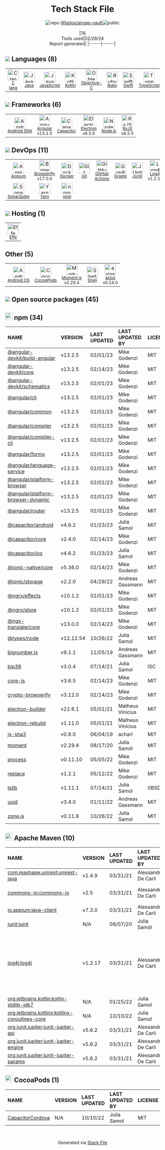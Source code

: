 <!--
&lt;--- Readme.md Snippet without images Start ---&gt;
## Tech Stack
Wladoo/airgap-vault is built on the following main stack:

- [C lang](http://en.wikipedia.org/wiki/C_(programming_language)) – Languages
- [Java](https://www.java.com) – Languages
- [JavaScript](https://developer.mozilla.org/en-US/docs/Web/JavaScript) – Languages
- [Kotlin](https://kotlinlang.org/) – Languages
- [Objective-C](https://developer.apple.com/library/mac/documentation/Cocoa/Conceptual/ProgrammingWithObjectiveC/Introduction/Introduction.html) – Languages
- [Ruby](https://www.ruby-lang.org) – Languages
- [Swift](https://developer.apple.com/swift/) – Languages
- [TypeScript](http://www.typescriptlang.org) – Languages
- [Android SDK](http://developer.android.com) – Frameworks (Full Stack)
- [Angular](https://angular.io) – Javascript MVC Frameworks
- [Capacitor](https://capacitor.ionicframework.com) – Cross-Platform Mobile Development
- [Electron](http://electron.atom.io/) – Cross-Platform Desktop Development
- [Node.js](http://nodejs.org/) – Frameworks (Full Stack)
- [RxJS](http://reactivex.io/rxjs/) – Concurrency Frameworks
- [Appium](http://appium.io/) – Mobile Testing Frameworks
- [Browserify](http://browserify.org/) – Front End Package Manager
- [Docker](https://www.docker.com/) – Virtual Machine Platforms & Containers
- [GitHub Actions](https://github.com/features/actions) – Continuous Integration
- [Gradle](https://www.gradle.org/) – Java Build Tools
- [JUnit](http://junit.org/) – Testing Frameworks
- [Log4j](https://logging.apache.org/log4j/2.x/) – Logging Tools
- [SonarQube](http://www.sonarqube.org/) – Code Review
- [Yarn](https://yarnpkg.com/) – Front End Package Manager
- [Effe](http://redbeardlab.github.io/2016/03/05/effe.html) – Serverless / Task Processing
- [Android OS](https://www.android.com) – Operating Systems
- [Moment.js](http://momentjs.com/) – Javascript Utilities & Libraries
- [Shell](https://en.wikipedia.org/wiki/Shell_script) – Shells
- [axios](https://github.com/mzabriskie/axios) – Javascript Utilities & Libraries

Full tech stack [here](/techstack.md)

&lt;--- Readme.md Snippet without images End ---&gt;

&lt;--- Readme.md Snippet with images Start ---&gt;
## Tech Stack
Wladoo/airgap-vault is built on the following main stack:

- <img width='25' height='25' src='https://img.stackshare.io/no-img-open-source.png' alt='C lang'/> [C lang](http://en.wikipedia.org/wiki/C_(programming_language)) – Languages
- <img width='25' height='25' src='https://img.stackshare.io/service/995/K85ZWV2F.png' alt='Java'/> [Java](https://www.java.com) – Languages
- <img width='25' height='25' src='https://img.stackshare.io/service/1209/javascript.jpeg' alt='JavaScript'/> [JavaScript](https://developer.mozilla.org/en-US/docs/Web/JavaScript) – Languages
- <img width='25' height='25' src='https://img.stackshare.io/service/3750/pCfEzr6L.png' alt='Kotlin'/> [Kotlin](https://kotlinlang.org/) – Languages
- <img width='25' height='25' src='https://img.stackshare.io/service/1008/xcode.png' alt='Objective-C'/> [Objective-C](https://developer.apple.com/library/mac/documentation/Cocoa/Conceptual/ProgrammingWithObjectiveC/Introduction/Introduction.html) – Languages
- <img width='25' height='25' src='https://img.stackshare.io/service/989/ruby.png' alt='Ruby'/> [Ruby](https://www.ruby-lang.org) – Languages
- <img width='25' height='25' src='https://img.stackshare.io/service/1009/tuHsaI2U.png' alt='Swift'/> [Swift](https://developer.apple.com/swift/) – Languages
- <img width='25' height='25' src='https://img.stackshare.io/service/1612/bynNY5dJ.jpg' alt='TypeScript'/> [TypeScript](http://www.typescriptlang.org) – Languages
- <img width='25' height='25' src='https://img.stackshare.io/service/1010/m8jf0po4imu8t5eemjdd.png' alt='Android SDK'/> [Android SDK](http://developer.android.com) – Frameworks (Full Stack)
- <img width='25' height='25' src='https://img.stackshare.io/service/3745/cb8U-gL6_400x400.jpg' alt='Angular'/> [Angular](https://angular.io) – Javascript MVC Frameworks
- <img width='25' height='25' src='https://img.stackshare.io/service/11122/h0Zkhp-g_400x400.png' alt='Capacitor'/> [Capacitor](https://capacitor.ionicframework.com) – Cross-Platform Mobile Development
- <img width='25' height='25' src='https://img.stackshare.io/service/2946/default_18a71b65e69d7aef5f218ae07f64eb6e1594c444.jpg' alt='Electron'/> [Electron](http://electron.atom.io/) – Cross-Platform Desktop Development
- <img width='25' height='25' src='https://img.stackshare.io/service/1011/n1JRsFeB_400x400.png' alt='Node.js'/> [Node.js](http://nodejs.org/) – Frameworks (Full Stack)
- <img width='25' height='25' src='https://img.stackshare.io/service/1796/984368.png' alt='RxJS'/> [RxJS](http://reactivex.io/rxjs/) – Concurrency Frameworks
- <img width='25' height='25' src='https://img.stackshare.io/service/2855/0KVJyYNC_400x400.jpg' alt='Appium'/> [Appium](http://appium.io/) – Mobile Testing Frameworks
- <img width='25' height='25' src='https://img.stackshare.io/service/849/9esmqty2.png' alt='Browserify'/> [Browserify](http://browserify.org/) – Front End Package Manager
- <img width='25' height='25' src='https://img.stackshare.io/service/586/n4u37v9t_400x400.png' alt='Docker'/> [Docker](https://www.docker.com/) – Virtual Machine Platforms & Containers
- <img width='25' height='25' src='https://img.stackshare.io/service/11563/actions.png' alt='GitHub Actions'/> [GitHub Actions](https://github.com/features/actions) – Continuous Integration
- <img width='25' height='25' src='https://img.stackshare.io/service/975/gradlephant-social-black-bg.png' alt='Gradle'/> [Gradle](https://www.gradle.org/) – Java Build Tools
- <img width='25' height='25' src='https://img.stackshare.io/service/2020/874086.png' alt='JUnit'/> [JUnit](http://junit.org/) – Testing Frameworks
- <img width='25' height='25' src='https://img.stackshare.io/service/2804/Coralogix-log4j-integration.jpg' alt='Log4j'/> [Log4j](https://logging.apache.org/log4j/2.x/) – Logging Tools
- <img width='25' height='25' src='https://img.stackshare.io/service/2638/zIVhxKyn_400x400.png' alt='SonarQube'/> [SonarQube](http://www.sonarqube.org/) – Code Review
- <img width='25' height='25' src='https://img.stackshare.io/service/5848/44mC-kJ3.jpg' alt='Yarn'/> [Yarn](https://yarnpkg.com/) – Front End Package Manager
- <img width='25' height='25' src='https://img.stackshare.io/no-img-open-source.png' alt='Effe'/> [Effe](http://redbeardlab.github.io/2016/03/05/effe.html) – Serverless / Task Processing
- <img width='25' height='25' src='https://img.stackshare.io/service/9586/ZvmtaSXW_400x400.jpg' alt='Android OS'/> [Android OS](https://www.android.com) – Operating Systems
- <img width='25' height='25' src='https://img.stackshare.io/service/3643/Xrtdc94q_400x400.png' alt='Moment.js'/> [Moment.js](http://momentjs.com/) – Javascript Utilities & Libraries
- <img width='25' height='25' src='https://img.stackshare.io/service/4631/default_c2062d40130562bdc836c13dbca02d318205a962.png' alt='Shell'/> [Shell](https://en.wikipedia.org/wiki/Shell_script) – Shells
- <img width='25' height='25' src='https://img.stackshare.io/no-img-open-source.png' alt='axios'/> [axios](https://github.com/mzabriskie/axios) – Javascript Utilities & Libraries

Full tech stack [here](/techstack.md)

&lt;--- Readme.md Snippet with images End ---&gt;
-->
<div align="center">

# Tech Stack File
![](https://img.stackshare.io/repo.svg "repo") [Wladoo/airgap-vault](https://github.com/Wladoo/airgap-vault)![](https://img.stackshare.io/public_badge.svg "public")
<br/><br/>
|76<br/>Tools used|02/29/24 <br/>Report generated|
|------|------|
</div>

## <img src='https://img.stackshare.io/languages.svg'/> Languages (8)
<table><tr>
  <td align='center'>
  <img width='36' height='36' src='https://img.stackshare.io/no-img-open-source.png' alt='C lang'>
  <br>
  <sub><a href="http://en.wikipedia.org/wiki/C_(programming_language)">C lang</a></sub>
  <br>
  <sub></sub>
</td>

<td align='center'>
  <img width='36' height='36' src='https://img.stackshare.io/service/995/K85ZWV2F.png' alt='Java'>
  <br>
  <sub><a href="https://www.java.com">Java</a></sub>
  <br>
  <sub></sub>
</td>

<td align='center'>
  <img width='36' height='36' src='https://img.stackshare.io/service/1209/javascript.jpeg' alt='JavaScript'>
  <br>
  <sub><a href="https://developer.mozilla.org/en-US/docs/Web/JavaScript">JavaScript</a></sub>
  <br>
  <sub></sub>
</td>

<td align='center'>
  <img width='36' height='36' src='https://img.stackshare.io/service/3750/pCfEzr6L.png' alt='Kotlin'>
  <br>
  <sub><a href="https://kotlinlang.org/">Kotlin</a></sub>
  <br>
  <sub></sub>
</td>

<td align='center'>
  <img width='36' height='36' src='https://img.stackshare.io/service/1008/xcode.png' alt='Objective-C'>
  <br>
  <sub><a href="https://developer.apple.com/library/mac/documentation/Cocoa/Conceptual/ProgrammingWithObjectiveC/Introduction/Introduction.html">Objective-C</a></sub>
  <br>
  <sub></sub>
</td>

<td align='center'>
  <img width='36' height='36' src='https://img.stackshare.io/service/989/ruby.png' alt='Ruby'>
  <br>
  <sub><a href="https://www.ruby-lang.org">Ruby</a></sub>
  <br>
  <sub></sub>
</td>

<td align='center'>
  <img width='36' height='36' src='https://img.stackshare.io/service/1009/tuHsaI2U.png' alt='Swift'>
  <br>
  <sub><a href="https://developer.apple.com/swift/">Swift</a></sub>
  <br>
  <sub></sub>
</td>

<td align='center'>
  <img width='36' height='36' src='https://img.stackshare.io/service/1612/bynNY5dJ.jpg' alt='TypeScript'>
  <br>
  <sub><a href="http://www.typescriptlang.org">TypeScript</a></sub>
  <br>
  <sub></sub>
</td>

</tr>
</table>

## <img src='https://img.stackshare.io/frameworks.svg'/> Frameworks (6)
<table><tr>
  <td align='center'>
  <img width='36' height='36' src='https://img.stackshare.io/service/1010/m8jf0po4imu8t5eemjdd.png' alt='Android SDK'>
  <br>
  <sub><a href="http://developer.android.com">Android SDK</a></sub>
  <br>
  <sub></sub>
</td>

<td align='center'>
  <img width='36' height='36' src='https://img.stackshare.io/service/3745/cb8U-gL6_400x400.jpg' alt='Angular'>
  <br>
  <sub><a href="https://angular.io">Angular</a></sub>
  <br>
  <sub>v13.2.5</sub>
</td>

<td align='center'>
  <img width='36' height='36' src='https://img.stackshare.io/service/11122/h0Zkhp-g_400x400.png' alt='Capacitor'>
  <br>
  <sub><a href="https://capacitor.ionicframework.com">Capacitor</a></sub>
  <br>
  <sub></sub>
</td>

<td align='center'>
  <img width='36' height='36' src='https://img.stackshare.io/service/2946/default_18a71b65e69d7aef5f218ae07f64eb6e1594c444.jpg' alt='Electron'>
  <br>
  <sub><a href="http://electron.atom.io/">Electron</a></sub>
  <br>
  <sub>v8.5.0</sub>
</td>

<td align='center'>
  <img width='36' height='36' src='https://img.stackshare.io/service/1011/n1JRsFeB_400x400.png' alt='Node.js'>
  <br>
  <sub><a href="http://nodejs.org/">Node.js</a></sub>
  <br>
  <sub></sub>
</td>

<td align='center'>
  <img width='36' height='36' src='https://img.stackshare.io/service/1796/984368.png' alt='RxJS'>
  <br>
  <sub><a href="http://reactivex.io/rxjs/">RxJS</a></sub>
  <br>
  <sub>v6.5.5</sub>
</td>

</tr>
</table>

## <img src='https://img.stackshare.io/devops.svg'/> DevOps (11)
<table><tr>
  <td align='center'>
  <img width='36' height='36' src='https://img.stackshare.io/service/2855/0KVJyYNC_400x400.jpg' alt='Appium'>
  <br>
  <sub><a href="http://appium.io/">Appium</a></sub>
  <br>
  <sub></sub>
</td>

<td align='center'>
  <img width='36' height='36' src='https://img.stackshare.io/service/849/9esmqty2.png' alt='Browserify'>
  <br>
  <sub><a href="http://browserify.org/">Browserify</a></sub>
  <br>
  <sub>v17.0.0</sub>
</td>

<td align='center'>
  <img width='36' height='36' src='https://img.stackshare.io/service/586/n4u37v9t_400x400.png' alt='Docker'>
  <br>
  <sub><a href="https://www.docker.com/">Docker</a></sub>
  <br>
  <sub></sub>
</td>

<td align='center'>
  <img width='36' height='36' src='https://img.stackshare.io/service/1046/git.png' alt='Git'>
  <br>
  <sub><a href="http://git-scm.com/">Git</a></sub>
  <br>
  <sub></sub>
</td>

<td align='center'>
  <img width='36' height='36' src='https://img.stackshare.io/service/11563/actions.png' alt='GitHub Actions'>
  <br>
  <sub><a href="https://github.com/features/actions">GitHub Actions</a></sub>
  <br>
  <sub></sub>
</td>

<td align='center'>
  <img width='36' height='36' src='https://img.stackshare.io/service/975/gradlephant-social-black-bg.png' alt='Gradle'>
  <br>
  <sub><a href="https://www.gradle.org/">Gradle</a></sub>
  <br>
  <sub></sub>
</td>

<td align='center'>
  <img width='36' height='36' src='https://img.stackshare.io/service/2020/874086.png' alt='JUnit'>
  <br>
  <sub><a href="http://junit.org/">JUnit</a></sub>
  <br>
  <sub></sub>
</td>

<td align='center'>
  <img width='36' height='36' src='https://img.stackshare.io/service/2804/Coralogix-log4j-integration.jpg' alt='Log4j'>
  <br>
  <sub><a href="https://logging.apache.org/log4j/2.x/">Log4j</a></sub>
  <br>
  <sub>v1.2.17</sub>
</td>

</tr>
<tr>
  <td align='center'>
  <img width='36' height='36' src='https://img.stackshare.io/service/2638/zIVhxKyn_400x400.png' alt='SonarQube'>
  <br>
  <sub><a href="http://www.sonarqube.org/">SonarQube</a></sub>
  <br>
  <sub></sub>
</td>

<td align='center'>
  <img width='36' height='36' src='https://img.stackshare.io/service/5848/44mC-kJ3.jpg' alt='Yarn'>
  <br>
  <sub><a href="https://yarnpkg.com/">Yarn</a></sub>
  <br>
  <sub></sub>
</td>

<td align='center'>
  <img width='36' height='36' src='https://img.stackshare.io/service/1120/lejvzrnlpb308aftn31u.png' alt='npm'>
  <br>
  <sub><a href="https://www.npmjs.com/">npm</a></sub>
  <br>
  <sub></sub>
</td>

</tr>
</table>

## <img src='https://img.stackshare.io/hosting.svg'/> Hosting (1)
<table><tr>
  <td align='center'>
  <img width='36' height='36' src='https://img.stackshare.io/no-img-open-source.png' alt='Effe'>
  <br>
  <sub><a href="http://redbeardlab.github.io/2016/03/05/effe.html">Effe</a></sub>
  <br>
  <sub></sub>
</td>

</tr>
</table>

## Other (5)
<table><tr>
  <td align='center'>
  <img width='36' height='36' src='https://img.stackshare.io/service/9586/ZvmtaSXW_400x400.jpg' alt='Android OS'>
  <br>
  <sub><a href="https://www.android.com">Android OS</a></sub>
  <br>
  <sub></sub>
</td>

<td align='center'>
  <img width='36' height='36' src='https://img.stackshare.io/service/2426/e1cbdef9d4b11484049a033886578e54_400x400.png' alt='CocoaPods'>
  <br>
  <sub><a href="https://cocoapods.org/">CocoaPods</a></sub>
  <br>
  <sub></sub>
</td>

<td align='center'>
  <img width='36' height='36' src='https://img.stackshare.io/service/3643/Xrtdc94q_400x400.png' alt='Moment.js'>
  <br>
  <sub><a href="http://momentjs.com/">Moment.js</a></sub>
  <br>
  <sub>v2.29.4</sub>
</td>

<td align='center'>
  <img width='36' height='36' src='https://img.stackshare.io/service/4631/default_c2062d40130562bdc836c13dbca02d318205a962.png' alt='Shell'>
  <br>
  <sub><a href="https://en.wikipedia.org/wiki/Shell_script">Shell</a></sub>
  <br>
  <sub></sub>
</td>

<td align='center'>
  <img width='36' height='36' src='https://img.stackshare.io/no-img-open-source.png' alt='axios'>
  <br>
  <sub><a href="https://github.com/mzabriskie/axios">axios</a></sub>
  <br>
  <sub>v0.24.0</sub>
</td>

</tr>
</table>


## <img src='https://img.stackshare.io/group.svg' /> Open source packages (45)</h2>

## <img width='24' height='24' src='https://img.stackshare.io/service/1120/lejvzrnlpb308aftn31u.png'/> npm (34)

|NAME|VERSION|LAST UPDATED|LAST UPDATED BY|LICENSE|VULNERABILITIES|
|:------|:------|:------|:------|:------|:------|
|[@angular-devkit/build-angular](https://www.npmjs.com/@angular-devkit/build-angular)|v13.2.5|02/01/23|Mike Godenzi |MIT|N/A|
|[@angular-devkit/core](https://www.npmjs.com/@angular-devkit/core)|v13.2.5|02/14/23|Mike Godenzi |MIT|N/A|
|[@angular-devkit/schematics](https://www.npmjs.com/@angular-devkit/schematics)|v13.2.5|02/01/23|Mike Godenzi |MIT|N/A|
|[@angular/cli](https://www.npmjs.com/@angular/cli)|v13.2.5|02/01/23|Mike Godenzi |MIT|N/A|
|[@angular/common](https://www.npmjs.com/@angular/common)|v13.2.5|02/01/23|Mike Godenzi |MIT|N/A|
|[@angular/compiler](https://www.npmjs.com/@angular/compiler)|v13.2.5|02/01/23|Mike Godenzi |MIT|N/A|
|[@angular/compiler-cli](https://www.npmjs.com/@angular/compiler-cli)|v13.2.5|02/01/23|Mike Godenzi |MIT|N/A|
|[@angular/forms](https://www.npmjs.com/@angular/forms)|v13.2.5|02/01/23|Mike Godenzi |MIT|N/A|
|[@angular/language-service](https://www.npmjs.com/@angular/language-service)|v13.2.5|02/01/23|Mike Godenzi |MIT|N/A|
|[@angular/platform-browser](https://www.npmjs.com/@angular/platform-browser)|v13.2.5|02/01/23|Mike Godenzi |MIT|N/A|
|[@angular/platform-browser-dynamic](https://www.npmjs.com/@angular/platform-browser-dynamic)|v13.2.5|02/01/23|Mike Godenzi |MIT|N/A|
|[@angular/router](https://www.npmjs.com/@angular/router)|v13.2.5|02/01/23|Mike Godenzi |MIT|N/A|
|[@capacitor/android](https://www.npmjs.com/@capacitor/android)|v4.6.2|01/23/23|Julia Samol |MIT|N/A|
|[@capacitor/core](https://www.npmjs.com/@capacitor/core)|v2.4.0|02/14/23|Mike Godenzi |MIT|N/A|
|[@capacitor/ios](https://www.npmjs.com/@capacitor/ios)|v4.6.2|01/23/23|Julia Samol |MIT|N/A|
|[@ionic-native/core](https://www.npmjs.com/@ionic-native/core)|v5.36.0|02/14/23|Mike Godenzi |MIT|N/A|
|[@ionic/storage](https://www.npmjs.com/@ionic/storage)|v2.2.0|04/29/22|Andreas Gassmann |MIT|N/A|
|[@ngrx/effects](https://www.npmjs.com/@ngrx/effects)|v10.1.2|02/01/23|Mike Godenzi |MIT|N/A|
|[@ngrx/store](https://www.npmjs.com/@ngrx/store)|v10.1.2|02/01/23|Mike Godenzi |MIT|N/A|
|[@ngx-translate/core](https://www.npmjs.com/@ngx-translate/core)|v13.0.0|02/14/23|Mike Godenzi |MIT|N/A|
|[@types/node](https://www.npmjs.com/@types/node)|v12.12.54|10/26/22|Julia Samol |MIT|N/A|
|[bignumber.js](https://www.npmjs.com/bignumber.js)|v9.1.1|11/05/19|Andreas Gassmann |MIT|N/A|
|[bip39](https://www.npmjs.com/bip39)|v3.0.4|07/14/21|Julia Samol |ISC|N/A|
|[core-js](https://www.npmjs.com/core-js)|v3.6.5|02/14/23|Mike Godenzi |MIT|N/A|
|[crypto-browserify](https://www.npmjs.com/crypto-browserify)|v3.12.0|02/14/23|Mike Godenzi |MIT|N/A|
|[electron-builder](https://www.npmjs.com/electron-builder)|v22.6.1|05/01/21|Matheus Vinícius |MIT|N/A|
|[electron-rebuild](https://www.npmjs.com/electron-rebuild)|v1.11.0|05/01/21|Matheus Vinícius |MIT|N/A|
|[js-sha3](https://www.npmjs.com/js-sha3)|v0.8.0|06/04/19|acharl |MIT|N/A|
|[moment](https://www.npmjs.com/moment)|v2.29.4|08/17/20|Julia Samól |MIT|N/A|
|[process](https://www.npmjs.com/process)|v0.11.10|05/05/22|Mike Godenzi |MIT|N/A|
|[replace](https://www.npmjs.com/replace)|v1.2.1|05/12/22|Mike Godenzi |MIT|N/A|
|[tslib](https://www.npmjs.com/tslib)|v1.11.1|07/14/21|Julia Samol |0BSD|N/A|
|[uuid](https://www.npmjs.com/uuid)|v3.4.0|01/11/22|Andreas Gassmann |MIT|N/A|
|[zone.js](https://www.npmjs.com/zone.js)|v0.11.8|10/26/22|Julia Samol |MIT|N/A|


## <img width='24' height='24' src='https://img.stackshare.io/package_manager/977/default_9833f2ef0bbc2a946b4cc5e9307264033361076b.png'/> Apache Maven (10)

|NAME|VERSION|LAST UPDATED|LAST UPDATED BY|LICENSE|VULNERABILITIES|
|:------|:------|:------|:------|:------|:------|
|[com.mashape.unirest:unirest-java](http://unirest.io/)|v1.4.9|03/31/21|Alessandro De Carli |MIT|N/A|
|[commons-io:commons-io](http://commons.apache.org/proper/commons-io/)|v2.5|03/31/21|Alessandro De Carli |Apache-2.0|[CVE-2021-29425](https://github.com/advisories/GHSA-gwrp-pvrq-jmwv) (Moderate)|
|[io.appium:java-client](http://appium.io)|v7.3.0|03/31/21|Alessandro De Carli |Apache-2.0|N/A|
|[junit:junit](http://junit.org)|N/A|08/07/20|Julia Samól |EPL-1.0|N/A|
|[log4j:log4j](http://logging.apache.org/log4j/1.2/)|v1.2.17|03/31/21|Alessandro De Carli |Apache-2.0|[CVE-2022-23305](https://github.com/advisories/GHSA-65fg-84f6-3jq3) (Critical)<br/>[CVE-2022-23307](https://github.com/advisories/GHSA-f7vh-qwp3-x37m) (Critical)<br/>[CVE-2019-17571](https://github.com/advisories/GHSA-2qrg-x229-3v8q) (Critical)<br/>[CVE-2022-23302](https://github.com/advisories/GHSA-w9p3-5cr8-m3jj) (High)<br/>[CVE-2021-4104](https://github.com/advisories/GHSA-fp5r-v3w9-4333) (High)|
|[org.jetbrains.kotlin:kotlin-stdlib-jdk7](https://kotlinlang.org/)|N/A|01/25/22|Julia Samol |Apache-2.0|N/A|
|[org.jetbrains.kotlinx:kotlinx-coroutines-core]()|N/A|10/10/22|Julia Samol |N/A|N/A|
|[org.junit.jupiter:junit-jupiter-api](https://junit.org/junit5/)|v5.6.2|03/31/21|Alessandro De Carli |EPL-2.0|N/A|
|[org.junit.jupiter:junit-jupiter-engine](https://junit.org/junit5/)|v5.6.2|03/31/21|Alessandro De Carli |EPL-2.0|N/A|
|[org.junit.jupiter:junit-jupiter-params](https://junit.org/junit5/)|v5.6.2|03/31/21|Alessandro De Carli |EPL-2.0|N/A|


## <img width='24' height='24' src='https://img.stackshare.io/service/2426/e1cbdef9d4b11484049a033886578e54_400x400.png'/> CocoaPods (1)

|NAME|VERSION|LAST UPDATED|LAST UPDATED BY|LICENSE|VULNERABILITIES|
|:------|:------|:------|:------|:------|:------|
|[CapacitorCordova](https://cocoapods.org/pods/CapacitorCordova)|N/A|10/10/22|Julia Samol |MIT|N/A|

<br/>
<div align='center'>

Generated via [Stack File](https://github.com/marketplace/stack-file)
